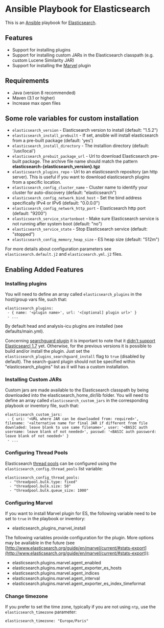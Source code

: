# Ansible Playbook for Elasticsearch
This is an [Ansible](http://www.ansibleworks.com/) playbook for [Elasticsearch](http://www.elasticsearch.org/).

## Features
- Support for installing plugins
- Support for installing custom JARs in the Elasticsearch classpath (e.g. custom Lucene Similarity JAR)
- Support for installing the [Marvel](http://www.elasticsearch.org/guide/en/marvel/current/) plugin

## Requirements
- Java (version 8 recommended)
- Maven (3.1 or higher)
- Increase max open files

## Some role variables for custom installation

- `elasticsearch_version` - Elasticsearch version to install (default: "1.5.2")
- `elasticsearch_install_prebuilt` - If set, ansible will install elasticsearch from a pre-built package (default: 'yes')
- `elasticsearch_install_directory` - The installion directory (default: '/usr/local')
- `elasticsearch_prebuit_package_url` - Url to download Elasticsearch pre-built package. The archive file name should match the pattern **elasticsearch-{elasticsearch_version}.tgz**
- `elasticsearch_plugins_repo` - Url to an elasticsearch repository (an http server). This is useful if you want to download elasticsearch plugins from a specific location.
- `elasticsearch_config_cluster_name` - Cluster name to identify your cluster for auto-discovery (default: "elasticsearch")
- `elasticsearch_config_network_bind_host` - Set the bind address specifically IPv4 or IPv6 (default: "0.0.0.0")
- `elasticsearch_config_network_http_port` - Elasticsearch http port (default: "9200")
- `elasticsearch_service_startonboot` - Make sure Elasticsearch service is not running after system boot (default: "no")
- `elasticsearch_service_state` - Stop Elasticsearch service (default: "stopped")
- `elasticsearch_config_memory_heap_size` - ES heap size (default: "512m")

For more details about configuration parameters see `elasticsearch.default.j2` and `elasticsearch.yml.j2` files.


## Enabling Added Features

### Installing plugins

You will need to define an array called `elasticsearch_plugins` in the host/group vars file, such that:

```
elasticsearch_plugins:
 - { name: '<plugin name>', url: '<[optional] plugin url>' }
 - ...

```
By default head and analysis-icu plugins are installed (see defaults/main.yml).

Concerning [searchguard plugin](https://github.com/floragunncom/search-guard) it is important to note that it [didn't support Elasticsearcl 1.7](https://github.com/floragunncom/search-guard/issues/41) yet. Otherwise, for the previous versions it is possible to build and/or install the plugin. Just set the `elasticsearch_plugins_searchguard_install` flag to `true` (disabled by default). The search-guard plugin should not be specified within "elasticsearch_plugins" list as it will has a custom installation.

### Installing Custom JARs
Custom jars are made available to the Elasticsearch classpath by being downloaded into the elasticsearch_home_dir/lib folder. You will need to define an array called `elasticsearch_custom_jars` in the corresponding playbook or inventory file, such that:

```
elasticsearch_custom_jars:
 - { uri: '<URL where JAR can be downloaded from: required>', filename: '<alternative name for final JAR if different from file downladed: leave blank to use same filename>', user: '<BASIC auth username: leave blank of not needed>', passwd: '<BASIC auth password: leave blank of not needed>' }
 - ...
```

### Configuring Thread Pools
Elasticsearch [thread pools](http://www.elasticsearch.org/guide/en/elasticsearch/reference/current/modules-threadpool.html) can be configured using the `elasticsearch_config.thread_pools` list variable:

```
elasticsearch_config_thread_pools:
  - "threadpool.bulk.type: fixed"
  - "threadpool.bulk.size: 50"
  - "threadpool.bulk.queue_size: 1000"
```

### Configuring Marvel

If you want to install Marvel plugin for ES, the following variable need to be set to `true` in the playbook or inventory:

- elasticsearch_plugins_marvel_install

The following variables provide configuration for the plugin. More options may be available in the future (see [http://www.elasticsearch.org/guide/en/marvel/current/#stats-export](http://www.elasticsearch.org/guide/en/marvel/current/#stats-export)):

- elasticsearch.plugins.marvel.agent_enabled
- elasticsearch.plugins.marvel.agent_exporter_es_hosts
- elasticsearch.plugins.marvel.agent_indices
- elasticsearch.plugins.marvel.agent_interval
- elasticsearch.plugins.marvel.agent_exporter_es_index_timeformat

### Change timezone
If you prefer to set the time zone, typically if you are not using `ntp`, use the `elasticsearch_timezone` parameter:

```
elasticsearch_timezone: "Europe/Paris"
```
